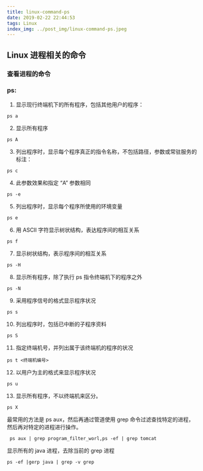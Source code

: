 ```yaml
---
title: linux-command-ps
date: 2019-02-22 22:44:53
tags: Linux
index_img: ../post_img/linux-command-ps.jpeg
---
```


## Linux 进程相关的命令

### 查看进程的命令

### **ps**:

 1. 显示现行终端机下的所有程序，包括其他用户的程序：

```text
ps a
```

 2. 显示所有程序

 ```text
 ps A
 ```

 3. 列出程序时，显示每个程序真正的指令名称，不包括路径，参数或常驻服务的标注：

 ```text
 ps c
 ```

 4. 此参数效果和指定 “A” 参数相同

 ```text
 ps -e
 ``` 

 5. 列出程序时，显示每个程序所使用的环境变量

 ```text
 ps e
 ```

 6. 用 ASCII 字符显示树状结构，表达程序间的相互关系

 ```text
 ps f
 ```
 
 7. 显示树状结构，表示程序间的相互关系

 ```text
 ps -H
 ```

 8. 显示所有程序，除了执行 ps 指令终端机下的程序之外

 ```text
 ps -N
 ```

 9. 采用程序信号的格式显示程序状况

 ```text
 ps s
 ```

 10. 列出程序时，包括已中断的子程序资料

 ```text
 ps S
 ```

 11. 指定终端机号，并列出属于该终端机的程序的状况

 ```text
 ps t <终端机编号>
 ```
 
 12. 以用户为主的格式来显示程序状况

 ```text
 ps u
 ```

 13. 显示所有程序，不以终端机来区分。

 ```text
 ps X 
 ```

最常用的方法是 ps aux，然后再通过管道使用 grep 命令过滤查找特定的进程，然后再对特定的进程进行操作。

```text
 ps aux | grep program_filter_worl,ps -ef | grep tomcat
```

显示所有的 java 进程，去除当前的 grep 进程

```text
ps -ef |gerp java | grep -v grep
```